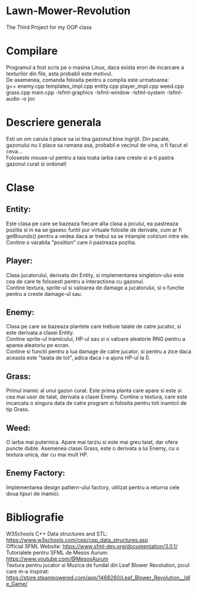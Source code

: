 # Lawn-Mower-Revolution
The Third Project for my OOP class

# Compilare
Programul a fost scris pe o masina Linux, daca exista erori de incarcare a texturilor din file, asta probabil este motivul.  
De asemenea, comanda folosita pentru a compila este urmatoarea:  
g++ enemy.cpp templates_impl.cpp entity.cpp player_impl.cpp weed.cpp grass.cpp main.cpp -lsfml-graphics -lsfml-window -lsfml-system -lsfml-audio -o joc  

# Descriere generala
Esti un om caruia ii place sa isi tina gazonul bine ingrijit. Din pacate, gazonului nu ii place sa ramana asa, probabil e vecinul de vina, o fi facut el ceva...  
Foloseste mouse-ul pentru a taia toata iarba care creste si a-ti pastra gazonul curat si ordonat!  

# Clase
## Entity:  
Este clasa pe care se bazeaza fiecare alta clasa a jocului, ea pastreaza pozitia si in ea se gasesc funtii pur virtuale folosite de derivate, cum ar fi getBounds() pentru a vedea daca ar trebui sa se intample coliziuni intre ele.  
Contine o varabila "position" care ii pastreaza pozitia.

## Player:  
Clasa jucatorului, derivata din Entity, si implementarea singleton-ului este cea de care te folosesti pentru a interactiona cu gazonul.  
Contine textura, sprite-ul si valoarea de damage a jucatorului, si o functie pentru a creste damage-ul sau.

## Enemy:
Clasa pe care se bazeaza plantele care trebuie taiate de catre jucator, si este derivata a clasei Entity.  
Contine sprite-ul inamicului, HP-ul sau si o valoare aleatorie RNG pentru a aparea aleatoriu pe ecran.  
Contine si functii pentru a lua damage de catre jucator, si pentru a zice daca aceasta este "taiata de tot", adica daca i-a ajuns HP-ul la 0.

## Grass:
Primul inamic al unui gazon curat. Este prima planta care apare si este si cea mai usor de taiat, derivata a clasei Enemy.
Contine o textura, care este incarcata o singura data de catre program si folosita pentru toti inamicii de tip Grass.

## Weed:
O iarba mai puternica. Apare mai tarziu si este mai greu taiat, dar ofera puncte duble.
Asemenea clasei Grass, este o derivata a lui Enemy, cu o textura unica, dar cu mai mult HP.

## Enemy Factory:
Implementarea design pattern-ului factory, utilizat pentru a returna cele doua tipuri de inamici.


# Bibliografie
W3Schools C++ Data structures and STL: https://www.w3schools.com/cpp/cpp_data_structures.asp  
Official SFML Website: https://www.sfml-dev.org/documentation/3.0.1/  
Tutorialele pentru SFML de Mesos Aurum: https://www.youtube.com/@MesosAurum  
Textura pentru jucator si Muzica de fundal din Leaf Blower Revolution, jocul care m-a inspirat: https://store.steampowered.com/app/1468260/Leaf_Blower_Revolution__Idle_Game/  
